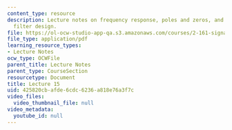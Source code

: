```yaml
---
content_type: resource
description: Lecture notes on frequency response, poles and zeros, and FIR low-pass
  filter design.
file: https://ol-ocw-studio-app-qa.s3.amazonaws.com/courses/2-161-signal-processing-continuous-and-discrete-fall-2008/425820cbafde6cdc6236a818e76a3f7c_lecture_15.pdf
file_type: application/pdf
learning_resource_types:
- Lecture Notes
ocw_type: OCWFile
parent_title: Lecture Notes
parent_type: CourseSection
resourcetype: Document
title: Lecture 15
uid: 425820cb-afde-6cdc-6236-a818e76a3f7c
video_files:
  video_thumbnail_file: null
video_metadata:
  youtube_id: null
---
```

